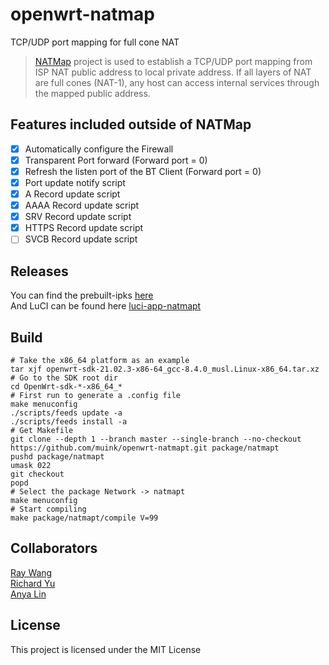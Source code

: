 # openwrt-natmap
TCP/UDP port mapping for full cone NAT

> [NATMap][] project is used to establish a TCP/UDP port mapping from ISP NAT public address to local private address. If all layers of NAT are full cones (NAT-1), any host can access internal services through the mapped public address.

## Features included outside of NATMap
- [x] Automatically configure the Firewall
- [x] Transparent Port forward (Forward port = 0)
- [x] Refresh the listen port of the BT Client (Forward port = 0)
- [x] Port update notify script
- [x] A Record update script
- [x] AAAA Record update script
- [x] SRV Record update script
- [x] HTTPS Record update script
- [ ] SVCB Record update script

## Releases
You can find the prebuilt-ipks [here](https://fantastic-packages.github.io/packages/)\
And LuCI can be found here [luci-app-natmapt][]

## Build

```shell
# Take the x86_64 platform as an example
tar xjf openwrt-sdk-21.02.3-x86-64_gcc-8.4.0_musl.Linux-x86_64.tar.xz
# Go to the SDK root dir
cd OpenWrt-sdk-*-x86_64_*
# First run to generate a .config file
make menuconfig
./scripts/feeds update -a
./scripts/feeds install -a
# Get Makefile
git clone --depth 1 --branch master --single-branch --no-checkout https://github.com/muink/openwrt-natmapt.git package/natmapt
pushd package/natmapt
umask 022
git checkout
popd
# Select the package Network -> natmapt
make menuconfig
# Start compiling
make package/natmapt/compile V=99
```

## Collaborators

[Ray Wang](https://github.com/heiher)\
[Richard Yu](https://github.com/ysc3839)\
[Anya Lin](https://github.com/muink)

[NATMap]: https://github.com/heiher/natmap
[luci-app-natmapt]: https://github.com/muink/luci-app-natmapt

## License
This project is licensed under the MIT License
